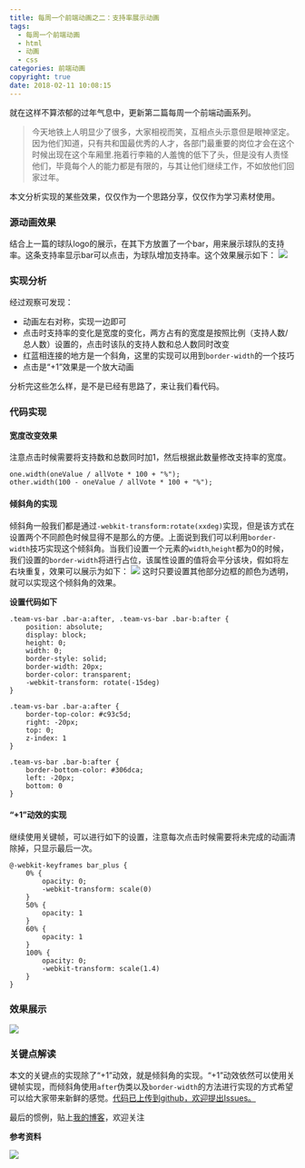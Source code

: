```yaml
---
title: 每周一个前端动画之二：支持率展示动画
tags:
  - 每周一个前端动画
  - html
  - 动画
  - css
categories: 前端动画
copyright: true
date: 2018-02-11 10:08:15
---
```

就在这样不算浓郁的过年气息中，更新第二篇每周一个前端动画系列。

> 今天地铁上人明显少了很多，大家相视而笑，互相点头示意但是眼神坚定。因为他们知道，只有共和国最优秀的人才，各部门最重要的岗位才会在这个时候出现在这个车厢里.拖着行李箱的人羞愧的低下了头，但是没有人责怪他们，毕竟每个人的能力都是有限的，与其让他们继续工作，不如放他们回家过年。

本文分析实现的某些效果，仅仅作为一个思路分享，仅仅作为学习素材使用。
<!--more-->

### 源动画效果
结合上一篇的球队logo的展示，在其下方放置了一个bar，用来展示球队的支持率。这条支持率显示bar可以点击，为球队增加支持率。这个效果展示如下：
![](http://oankigr4l.bkt.clouddn.com/uc_vote.gif)

### 实现分析
经过观察可发现：
* 动画左右对称，实现一边即可
* 点击时支持率的变化是宽度的变化，两方占有的宽度是按照比例（支持人数/总人数）设置的，点击时该队的支持人数和总人数同时改变
* 红蓝相连接的地方是一个斜角，这里的实现可以用到`border-width`的一个技巧
* 点击是“+1”效果是一个放大动画

分析完这些怎么样，是不是已经有思路了，来让我们看代码。

### 代码实现
#### 宽度改变效果
注意点击时候需要将支持数和总数同时加1，然后根据此数量修改支持率的宽度。
```
one.width(oneValue / allVote * 100 + "%");
other.width(100 - oneValue / allVote * 100 + "%");
```

#### 倾斜角的实现
倾斜角一般我们都是通过`-webkit-transform:rotate(xxdeg)`实现，但是该方式在设置两个不同颜色时候显得不是那么的方便。上面说到我们可以利用`border-width`技巧实现这个倾斜角。当我们设置一个元素的`width`,`height`都为0的时候，我们设置的`border-width`将进行占位，该属性设置的值将会平分该块，假如将左右块重复，效果可以展示为如下：
![](http://oankigr4l.bkt.clouddn.com/border_width.png)
这时只要设置其他部分边框的颜色为透明，就可以实现这个倾斜角的效果。

**设置代码如下**

```
.team-vs-bar .bar-a:after, .team-vs-bar .bar-b:after {
    position: absolute;
    display: block;
    height: 0;
    width: 0;
    border-style: solid;
    border-width: 20px;
    border-color: transparent;
    -webkit-transform: rotate(-15deg)
}

.team-vs-bar .bar-a:after {
    border-top-color: #c93c5d;
    right: -20px;
    top: 0;
    z-index: 1
}

.team-vs-bar .bar-b:after {
    border-bottom-color: #306dca;
    left: -20px;
    bottom: 0
}
```
#### “+1”动效的实现
继续使用关键帧，可以进行如下的设置，注意每次点击时候需要将未完成的动画清除掉，只显示最后一次。
```
@-webkit-keyframes bar_plus {
    0% {
        opacity: 0;
        -webkit-transform: scale(0)
    }
    50% {
        opacity: 1
    }
    60% {
        opacity: 1
    }
    100% {
        opacity: 0;
        -webkit-transform: scale(1.4)
    }
}
```

### 效果展示
![](http://oankigr4l.bkt.clouddn.com/my_vote.gif)

### 关键点解读
本文的关键点的实现除了“+1”动效，就是倾斜角的实现。“+1”动效依然可以使用关键帧实现，而倾斜角使用`after`伪类以及`border-width`的方法进行实现的方式希望可以给大家带来新鲜的感觉。[代码已上传到github，欢迎提出Issues。](https://github.com/zhyjor/animation-css-demos.git)

最后的惯例，贴上[我的博客](https://github.com/zhyjor/homepage-index)，欢迎关注

**参考资料**
[]()





![](http://oankigr4l.bkt.clouddn.com/wexin.png)